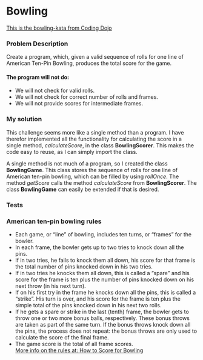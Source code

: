 # Bowling
[This is the bowling-kata from Coding Dojo](http://codingdojo.org/kata/Bowling/)
### Problem Description 
Create a program, which, given a valid sequence of rolls for one line of American Ten-Pin Bowling, produces the total score for the game. 

#### The program will not do:
* We will not check for valid rolls.
* We will not check for correct number of rolls and frames.
* We will not provide scores for intermediate frames.

### My solution
This challenge seems more like a single method than a program. I have therefor implemented all the functionality for calculating the score in a single method, _calculateScore_, in the class __BowlingScorer__. This makes the code easy to reuse, as I can simply import the class.

A single method is not much of a program, so I created the class __BowlingGame__. This class stores the sequence of rolls for one line of American ten-pin bowling, which can be filled by using _rollOnce_. The method _getScore_ calls the method _calculateScore_ from __BowlingScorer__. The class __BowlingGame__ can easily be extended if that is desired.

### Tests


### American ten-pin bowling rules

* Each game, or “line” of bowling, includes ten turns, or “frames” for the bowler.
* In each frame, the bowler gets up to two tries to knock down all the pins.
* If in two tries, he fails to knock them all down, his score for that frame is the total number of pins knocked down in his two tries.
* If in two tries he knocks them all down, this is called a “spare” and his score for the frame is ten plus the number of pins knocked down on his next throw (in his next turn).
* If on his first try in the frame he knocks down all the pins, this is called a “strike”. His turn is over, and his score for the frame is ten plus the simple total of the pins knocked down in his next two rolls.
* If he gets a spare or strike in the last (tenth) frame, the bowler gets to throw one or two more bonus balls, respectively. These bonus throws are taken as part of the same turn. If the bonus throws knock down all the pins, the process does not repeat: the bonus throws are only used to calculate the score of the final frame.
* The game score is the total of all frame scores.
<br>[More info on the rules at: How to Score for Bowling](https://www.topendsports.com/sport/tenpin/scoring.htm)
